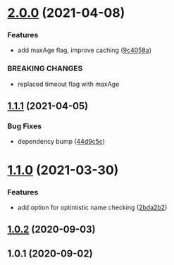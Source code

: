 # [2.0.0](https://github.com/bconnorwhite/is-name-taken/compare/v1.1.1...v2.0.0) (2021-04-08)


### Features

* add maxAge flag, improve caching ([9c4058a](https://github.com/bconnorwhite/is-name-taken/commit/9c4058ac3868ea53f08a3846e448b731ae747b08))


### BREAKING CHANGES

* replaced timeout flag with maxAge



## [1.1.1](https://github.com/bconnorwhite/is-name-taken/compare/v1.1.0...v1.1.1) (2021-04-05)


### Bug Fixes

* dependency bump ([44d9c5c](https://github.com/bconnorwhite/is-name-taken/commit/44d9c5c8b140e7053786066a104c51e40b9a96df))



# [1.1.0](https://github.com/bconnorwhite/is-name-taken/compare/v1.0.2...v1.1.0) (2021-03-30)


### Features

* add option for optimistic name checking ([2bda2b2](https://github.com/bconnorwhite/is-name-taken/commit/2bda2b2b3e8e22bd59c1e4bd1cd3b047f433c534))



## [1.0.2](https://github.com/bconnorwhite/is-name-taken/compare/v1.0.1...v1.0.2) (2020-09-03)



## 1.0.1 (2020-09-02)



